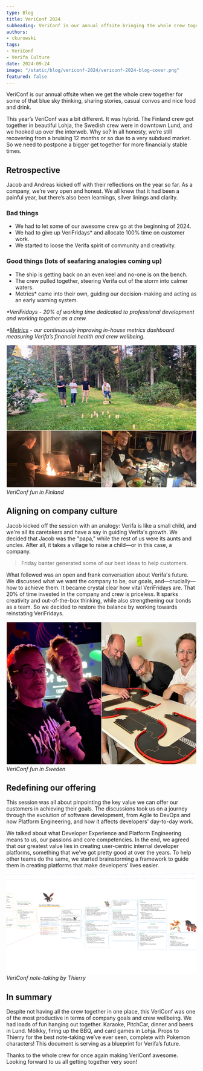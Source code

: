 ```yaml
---
type: Blog
title: VeriConf 2024
subheading: VeriConf is our annual offsite bringing the whole crew together to work, chill and learn together!
authors:
- ckurowski
tags:
- VeriConf
- Verifa Culture
date: 2024-09-24
image: "/static/blog/vericonf-2024/vericonf-2024-blog-cover.png"
featured: false
---
```


VeriConf is our annual offsite when we get the whole crew together for some of that blue sky thinking, sharing stories, casual convos and nice food and drink.

This year’s VeriConf was a bit different. It was hybrid. The Finland crew got together in beautiful Lohja, the Swedish crew were in downtown Lund, and we hooked up over the interweb. Why so? In all honesty, we’re still recovering from a bruising 12 months or so due to a very subdued market. So we need to postpone a bigger get together for more financially stable times.

## Retrospective

Jacob and Andreas kicked off with their reflections on the year so far. As a company, we’re very open and honest. We all knew that it had been a painful year, but there’s also been learnings, silver linings and clarity.

### Bad things

- We had to let some of our awesome crew go at the beginning of 2024.
- We had to give up VeriFridays* and allocate 100% time on customer work.
- We started to loose the Verifa spirit of community and creativity.

### Good things (lots of seafaring analogies coming up)

- The ship is getting back on an even keel and no-one is on the bench.
- The crew pulled together, steering Verifa out of the storm into calmer waters.
- Metrics* came into their own, guiding our decision-making and acting as an early warning system.

_*VeriFridays - 20% of working time dedicated to professional development and working together as a crew._

_*[Metrics](https://github.com/verifa/metrics) - our continuously improving in-house metrics dashboard measuring Verifa’s financial health and crew wellbeing._

![vericonf-2024-finland](/static/blog/vericonf-2024-blog/vericonf-2024-finland.jpg)
_VeriConf fun in Finland_

## Aligning on company culture

Jacob kicked off the session with an analogy: Verifa is like a small child, and we're all its caretakers and have a say in guiding Verifa's growth. We decided that Jacob was the "papa," while the rest of us were its aunts and uncles. After all, it takes a village to raise a child—or in this case, a company.

> Friday banter generated some of our best ideas to help customers.

What followed was an open and frank conversation about Verifa's future. We discussed what we want the company to be, our goals, and—crucially—how to achieve them. It became crystal clear how vital VeriFridays are. That 20% of time invested in the company and crew is priceless. It sparks creativity and out-of-the-box thinking, while also strengthening our bonds as a team. So we decided to restore the balance by working towards reinstating VeriFridays.

![vericonf-2024-sweden](/static/blog/vericonf-2024-blog/vericonf-2024-sweden.jpg)
_VeriConf fun in Sweden_

## Redefining our offering

This session was all about pinpointing the key value we can offer our customers in achieving their goals. The discussions took us on a journey through the evolution of software development, from Agile to DevOps and now Platform Engineering, and how it affects developers' day-to-day work.

We talked about what Developer Experience and Platform Engineering means to us, our passions and core competencies. In the end, we agreed that our greatest value lies in creating user-centric internal developer platforms, something that we’ve got pretty good at over the years. To help other teams do the same, we started brainstorming a framework to guide them in creating platforms that make developers’ lives easier.

![vericonf-2024-notes](/static/blog/vericonf-2024-blog/vericonf-2024-notes.png)
_VeriConf note-taking by Thierry_

## In summary

Despite not having all the crew together in one place, this VeriConf was one of the most productive in terms of company goals and crew wellbeing. We had loads of fun hanging out together. Karaoke, PitchCar, dinner and beers in Lund. Mölkky, firing up the BBQ, and card games in Lohja. Props to Thierry for the best note-taking we’ve ever seen, complete with Pokemon characters! This document is serving as a blueprint for Verifa’s future.  

Thanks to the whole crew for once again making VeriConf awesome. Looking forward to us all getting together very soon!
